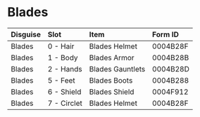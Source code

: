 <!-- TITLE: Blades -->

# Blades
Disguise | Slot | Item | Form ID
:--- | :--- | :--- | :---
Blades | 0 - Hair | Blades Helmet | 0004B28F
Blades | 1 - Body | Blades Armor | 0004B28B
Blades | 2 - Hands | Blades Gauntlets | 0004B28D
Blades | 5 - Feet | Blades Boots | 0004B288
Blades | 6 - Shield | Blades Shield | 0004F912
Blades | 7 - Circlet | Blades Helmet | 0004B28F